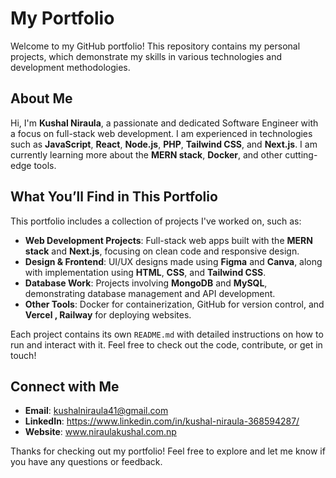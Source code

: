 
# My Portfolio

Welcome to my GitHub portfolio! This repository contains my personal projects, which demonstrate my skills in various technologies and development methodologies.

## About Me

Hi, I'm **Kushal Niraula**, a passionate and dedicated Software Engineer with a focus on full-stack web development. I am experienced in technologies such as **JavaScript**, **React**, **Node.js**, **PHP**, **Tailwind CSS**, and **Next.js**. I am currently learning more about the **MERN stack**, **Docker**, and other cutting-edge tools.

## What You’ll Find in This Portfolio

This portfolio includes a collection of projects I've worked on, such as:

- **Web Development Projects**: Full-stack web apps built with the **MERN stack** and **Next.js**, focusing on clean code and responsive design.
- **Design & Frontend**: UI/UX designs made using **Figma** and **Canva**, along with implementation using **HTML**, **CSS**, and **Tailwind CSS**.
- **Database Work**: Projects involving **MongoDB** and **MySQL**, demonstrating database management and API development.
- **Other Tools**: Docker for containerization, GitHub for version control, and **Vercel , Railway** for deploying websites.



Each project contains its own `README.md` with detailed instructions on how to run and interact with it. Feel free to check out the code, contribute, or get in touch!

## Connect with Me

- **Email**: kushalniraula41@gmail.com
- **LinkedIn**: https://www.linkedin.com/in/kushal-niraula-368594287/
- **Website**: www.niraulakushal.com.np

Thanks for checking out my portfolio! Feel free to explore and let me know if you have any questions or feedback.

